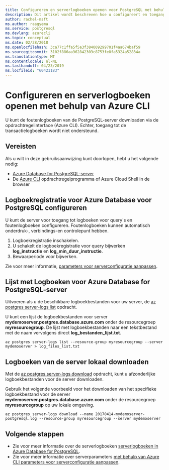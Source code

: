 ```yaml
---
title: Configureren en serverlogboeken openen voor PostgreSQL met behulp van Azure CLI
description: Dit artikel wordt beschreven hoe u configureert en toegang krijgen tot de serverlogboeken in Azure Database voor PostgreSQL met behulp van de Azure CLI-opdrachtregel.
author: rachel-msft
ms.author: raagyema
ms.service: postgresql
ms.devlang: azurecli
ms.topic: conceptual
ms.date: 02/28/2018
ms.openlocfilehash: 3ca77c1ffa5f5a3f384009299701f4aa674baf59
ms.sourcegitcommit: 3102f886aa962842303c8753fe8fa5324a52834a
ms.translationtype: MT
ms.contentlocale: nl-NL
ms.lasthandoff: 04/23/2019
ms.locfileid: "60421183"
---
```

# <a name="configure-and-access-server-logs-by-using-azure-cli"></a>Configureren en serverlogboeken openen met behulp van Azure CLI
U kunt de foutenlogboeken van de PostgreSQL-server downloaden via de opdrachtregelinterface (Azure CLI). Echter, toegang tot de transactielogboeken wordt niet ondersteund. 

## <a name="prerequisites"></a>Vereisten
Als u wilt in deze gebruiksaanwijzing kunt doorlopen, hebt u het volgende nodig:
- [Azure Database for PostgreSQL-server](quickstart-create-server-database-azure-cli.md)
- De [Azure CLI](/cli/azure/install-azure-cli) opdrachtregelprogramma of Azure Cloud Shell in de browser

## <a name="configure-logging-for-azure-database-for-postgresql"></a>Logboekregistratie voor Azure Database voor PostgreSQL configureren
U kunt de server voor toegang tot logboeken voor query's en foutenlogboeken configureren. Foutenlogboeken kunnen automatisch onderdruk-, verbindings-en controlepunt hebben.
1. Logboekregistratie inschakelen.
2. U schakelt de logboekregistratie voor query bijwerken **log\_instructie** en **log\_min\_duur\_instructie**.
3. Bewaarperiode voor bijwerken.

Zie voor meer informatie, [parameters voor serverconfiguratie aanpassen](howto-configure-server-parameters-using-cli.md).

## <a name="list-logs-for-azure-database-for-postgresql-server"></a>Lijst met Logboeken voor Azure Database for PostgreSQL-server
Uitvoeren als u de beschikbare logboekbestanden voor uw server, de [az postgres server-logs list](/cli/azure/postgres/server-logs) opdracht.

U kunt een lijst de logboekbestanden voor server **mydemoserver.postgres.database.azure.com** onder de resourcegroep **myresourcegroup**. De lijst met logboekbestanden naar een tekstbestand met de naam vervolgens direct **log\_bestanden\_lijst.txt**.
```azurecli-interactive
az postgres server-logs list --resource-group myresourcegroup --server mydemoserver > log_files_list.txt
```
## <a name="download-logs-locally-from-the-server"></a>Logboeken van de server lokaal downloaden
Met de [az postgres server-logs download](/cli/azure/postgres/server-logs) opdracht, kunt u afzonderlijke logboekbestanden voor de server downloaden. 

Gebruik het volgende voorbeeld voor het downloaden van het specifieke logboekbestand voor de server **mydemoserver.postgres.database.azure.com** onder de resourcegroep **myresourcegroup** op uw lokale omgeving.
```azurecli-interactive
az postgres server-logs download --name 20170414-mydemoserver-postgresql.log --resource-group myresourcegroup --server mydemoserver
```
## <a name="next-steps"></a>Volgende stappen
- Zie voor meer informatie over de serverlogboeken [serverlogboeken in Azure Database for PostgreSQL](concepts-server-logs.md).
- Zie voor meer informatie over serverparameters [met behulp van Azure CLI parameters voor serverconfiguratie aanpassen](howto-configure-server-parameters-using-cli.md).
